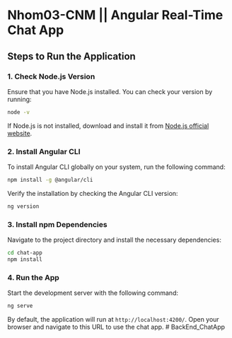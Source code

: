 # Nhom03-CNM || Angular Real-Time Chat App

## Steps to Run the Application

### 1. Check Node.js Version
Ensure that you have Node.js installed. You can check your version by running:
```sh
node -v
```
If Node.js is not installed, download and install it from [Node.js official website](https://nodejs.org/).

### 2. Install Angular CLI
To install Angular CLI globally on your system, run the following command:
```sh
npm install -g @angular/cli
```
Verify the installation by checking the Angular CLI version:
```sh
ng version
```

### 3. Install npm Dependencies
Navigate to the project directory and install the necessary dependencies:
```sh
cd chat-app
npm install
```

### 4. Run the App
Start the development server with the following command:
```sh
ng serve
```
By default, the application will run at `http://localhost:4200/`. Open your browser and navigate to this URL to use the chat app.
#   B a c k E n d _ C h a t A p p  
 
